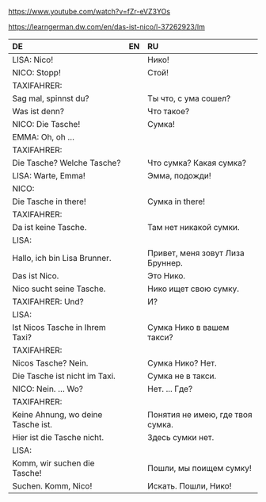 ﻿https://www.youtube.com/watch?v=fZr-eVZ3YOs

https://learngerman.dw.com/en/das-ist-nico/l-37262923/lm


|DE|EN|RU|
|:---|:---|:---|
LISA: Nico!||Нико!
NICO: Stopp!||Стой!
TAXIFAHRER:||
Sag mal, spinnst du?||Ты что, с ума сошел?
Was ist denn?||Что такое?
NICO: Die Tasche!||Сумка!
EMMA: Oh, oh …||
TAXIFAHRER:||
Die Tasche? Welche Tasche?||Что сумка? Какая сумка?
LISA: Warte, Emma!||Эмма, подожди!
NICO:||
Die Tasche in there!||Сумка in there!
TAXIFAHRER:||
Da ist keine Tasche.||Там нет никакой сумки.
LISA:||
Hallo, ich bin Lisa Brunner.||Привет, меня зовут Лиза Бруннер.
Das ist Nico.||Это Нико.
Nico sucht seine Tasche.||Нико ищет свою сумку.
TAXIFAHRER: Und?||И?
LISA:||
Ist Nicos Tasche in Ihrem Taxi?||Сумка Нико в вашем такси?
TAXIFAHRER:||
Nicos Tasche? Nein.||Сумка Нико? Нет.
Die Tasche ist nicht im Taxi.||Сумка не в такси.
NICO: Nein. … Wo?||Нет. ... Где?
TAXIFAHRER:||
Keine Ahnung, wo deine Tasche ist.||Понятия не имею, где твоя сумка.
Hier ist die Tasche nicht.||Здесь сумки нет.
LISA:||
Komm, wir suchen die Tasche!||Пошли, мы поищем сумку!
Suchen. Komm, Nico!||Искать. Пошли, Нико!

